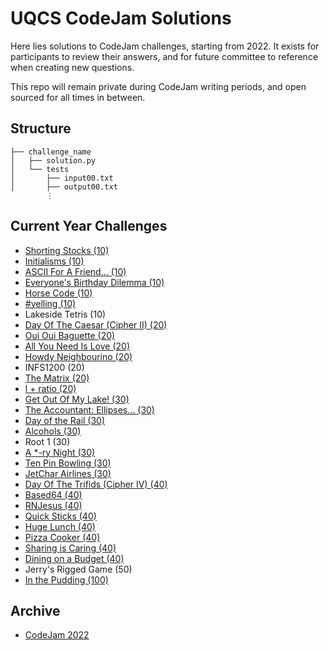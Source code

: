 # UQCS CodeJam Solutions

Here lies solutions to CodeJam challenges, starting from 2022. It exists for participants to review their answers, and for future committee to reference when creating new questions. 

This repo will remain private during CodeJam writing periods, and open sourced for all times in between.

## Structure

```
├── challenge_name
│   ├── solution.py
│   └── tests
│       ├── input00.txt
│       ├── output00.txt
        ⋮
```

## Current Year Challenges

- [Shorting Stocks (10)](2022/shorting-stocks)
- [Initialisms (10)](2022/initialisms)
- [ASCII For A Friend... (10)](2022/ascii-for-a-friend)
- [Everyone's Birthday Dilemma (10)](2022/everyones-birthday-dilemma)
- [Horse Code (10)](2022/horse-code)
- [#yelling (10)](2022/#yelling)
- Lakeside Tetris (10)
- [Day Of The Caesar (Cipher II) (20)](2022/day-of-the-caesar)
- [Oui Oui Baguette (20)](2022/oui-oui-baguette)
- [All You Need Is Love (20)](2022/all-you-need-is-love)
- [Howdy Neighbourino (20)](2022/howdy-neighbourino)
- INFS1200 (20)
- [The Matrix (20)](2022/the-matrix)
- [l + ratio (20)](2022/l-ratio)
- [Get Out Of My Lake! (30)](get-out-of-my-lake)
- [The Accountant: Ellipses... (30)](2022/the-accountant)
- [Day of the Rail (30)](2022/day-of-the-rail)
- [Alcohols (30)](2022/alcohols)
- Root 1 (30)
- [A \*-ry Night (30)](2022/a-starry-night)
- [Ten Pin Bowling (30)](2022/ten-pin-bowling)
- [JetChar Airlines (30)](2022/jetchar-airlines)
- [Day Of The Trifids (Cipher IV) (40)](2020/day-of-the-trifids) 
- [Based64 (40)](2022/based64)
- [RNJesus (40)](2022/rnjesus)
- [Quick Sticks (40)](2022/quick-sticks)
- [Huge Lunch (40)](2022/huge-lunch)
- [Pizza Cooker (40)](2022/pizza-cooker)
- [Sharing is Caring (40)](2022/sharing-is-caring)
- [Dining on a Budget (40)](2022/dining-on-a-budget)
- Jerry's Rigged Game (50)
- [In the Pudding (100)](2022/in-the-pudding)

## Archive

- [CodeJam 2022](2022)
